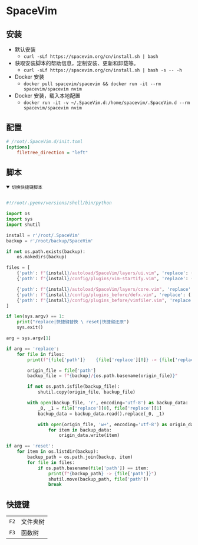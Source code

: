 # SpaceVim



## 安装

- 默认安装
    - `curl -sLf https://spacevim.org/cn/install.sh | bash`
- 获取安装脚本的帮助信息，定制安装、更新和卸载等。
    - `curl -sLf https://spacevim.org/cn/install.sh | bash -s -- -h`
- Docker 安装
    - `docker pull spacevim/spacevim && docker run -it --rm spacevim/spacevim nvim`
- Docker 安装，载入本地配置
    - `docker run -it -v ~/.SpaceVim.d:/home/spacevim/.SpaceVim.d --rm spacevim/spacevim nvim`




## 配置

```ini
# /root/.SpaceVim.d/init.toml
[options]
    filetree_direction = "left"
```




## 脚本

<details open> <summary> <code>切换快捷键脚本</code> </summary>

```py

#!/root/.pyenv/versions/shell/bin/python

import os
import sys
import shutil

install = r'/root/.SpaceVim'
backup = r'/root/backup/SpaceVim'

if not os.path.exists(backup):
    os.makedirs(backup)

files = [
    {'path': f"{install}/autoload/SpaceVim/layers/ui.vim", 'replace': ('<F2>', '<F3>')},
    {'path': f"{install}/config/plugins/vim-startify.vim", 'replace': ('<F2>', '<F3>')},

    {'path': f"{install}/autoload/SpaceVim/layers/core.vim", 'replace': ('<F3>', '<F2>')},
    {'path': f"{install}/config/plugins_before/defx.vim", 'replace': ('<F3>', '<F2>')},
    {'path': f"{install}/config/plugins_before/vimfiler.vim", 'replace': ('<F3>', '<F2>')}
]

if len(sys.argv) == 1:
    print("replace|快捷键替换 \ reset|快捷键还原")
    sys.exit()

arg = sys.argv[1]

if arg == 'replace':
    for file in files:
        print(f"{file['path']}    {file['replace'][0]} -> {file['replace'][1]}")

        origin_file = file['path']
        backup_file = f"{backup}/{os.path.basename(origin_file)}"

        if not os.path.isfile(backup_file):
            shutil.copy(origin_file, backup_file)

        with open(backup_file, 'r', encoding='utf-8') as backup_data:
            _0, _1 = file['replace'][0], file['replace'][1]
            backup_data = backup_data.read().replace(_0, _1)

            with open(origin_file, 'w+', encoding='utf-8') as origin_data:
                for item in backup_data:
                    origin_data.write(item)

if arg == 'reset':
    for item in os.listdir(backup):
        backup_path = os.path.join(backup, item)
        for file in files:
            if os.path.basename(file['path']) == item:
                print(f"{backup_path} -> {file['path']}")
                shutil.move(backup_path, file['path'])
                break

```

</details>




## 快捷键
|      |          |
|------|----------|
| `F2` | 文件夹树 |
| `F3` | 函数树   |


